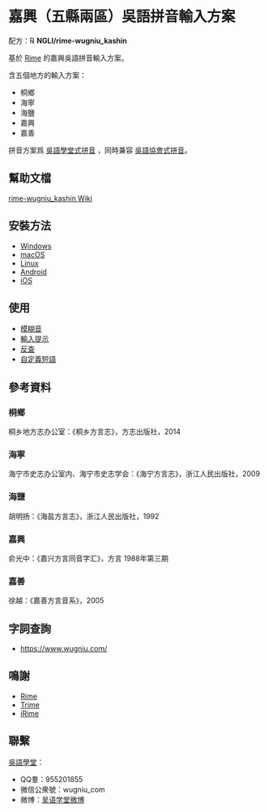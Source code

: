 # 嘉興（五縣兩區）吳語拼音輸入方案

配方：℞ **NGLI/rime-wugniu_kashin**

基於 [Rime](https://rime.im/) 的嘉興吳語拼音輸入方案。

含五個地方的輸入方案：

- 桐鄉
- 海寧
- 海鹽
- 嘉興
- 嘉善

拼音方案爲 [吳語學堂式拼音](https://github.com/NGLI/rime-wugniu_kashin/wiki/音系及拼音方案) ，同時兼容 [吳語協會式拼音](http://wu-chinese.com/romanization/)。

## 幫助文檔

[rime-wugniu_kashin Wiki](https://github.com/NGLI/rime-wugniu_kashin/wiki)

## 安裝方法

- [Windows](https://ngli.github.io/安装方法/Windows.html)
- [macOS](https://ngli.github.io/安装方法/macOS.html)
- [Linux](https://ngli.github.io/安装方法/Linux.html)
- [Android](https://ngli.github.io/安装方法/Android.html)
- [iOS](https://ngli.github.io/安装方法/iOS.html)

## 使用

- [模糊音](https://ngli.github.io/使用/模糊音.html)
- [輸入提示](https://ngli.github.io/使用/输入提示.html)
- [反查](https://ngli.github.io/使用/反查.html)
- [自定義短語](https://ngli.github.io/使用/自定义短语.html)

## 參考資料

### 桐鄉

桐乡地方志办公室：《桐乡方言志》，方志出版社，2014

### 海寧

海宁市史志办公室内、海宁市史志学会：《海宁方言志》，浙江人民出版社，2009

### 海鹽

胡明扬：《海盐方言志》，浙江人民出版社，1992

### 嘉興

俞光中：《嘉兴方言同音字汇》，方言 1988年第三期

### 嘉善

徐越：《嘉善方言音系》，2005

## 字詞查詢

- https://www.wugniu.com/

## 鳴謝

- [Rime](https://rime.im/)
- [Trime](https://github.com/osfans/trime)
- [iRime](https://github.com/jimmy54/iRime)

## 聯繫

[吳語學堂](https://www.wugniu.com/)：

- QQ羣：955201855
- 微信公衆號：wugniu_com
- 微博：[吴语学堂微博](https://weibo.com/u/6541762299)
